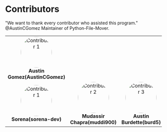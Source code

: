 
# Contributors
"We want to thank every contributor who assisted this program."
@AustinCGomez
Maintainer of Python-File-Mover.

<div align="center">
  <table style="border: none;">
    <tr>
      <td align="center">
        <img src="https://avatars.githubusercontent.com/u/7500568?v=4" width="100" height="100" alt="Contributor 1" style="border-radius: 50%;"><br>
        <strong>Austin Gomez(AustinCGomez)</strong>
      </td>
<div align="center">
    <tr>
      <td align="center">
        <img src="https://avatars.githubusercontent.com/u/51723422?v=4" width="100" height="100" alt="Contributor 1" style="border-radius: 50%;"><br>
        <strong>Sorena(sorena-dev)</strong>
      </td>
      <td align="center">
        <img src="https://avatars.githubusercontent.com/u/37051110?v=4" width="100" height="100" alt="Contributor 2" style="border-radius: 50%;"><br>
        <strong>Mudassir Chapra(muddi900)</strong>
      </td>
      <td align="center">
        <img src="https://avatars.githubusercontent.com/u/90431210?v=4" width="100" height="100" alt="Contributor 3" style="border-radius: 50%;"><br>
        <strong>Austin Burdette(burd5)</strong>
      </td>
     <td align="center">
        <img src="https://avatars.githubusercontent.com/u/66977282?v=4" width="100" height="100" alt="Contributor 3" style="border-radius: 50%;"><br>
        <strong>malikrohail(malikrohail)</strong>
      </td>
  </table>
</div>





